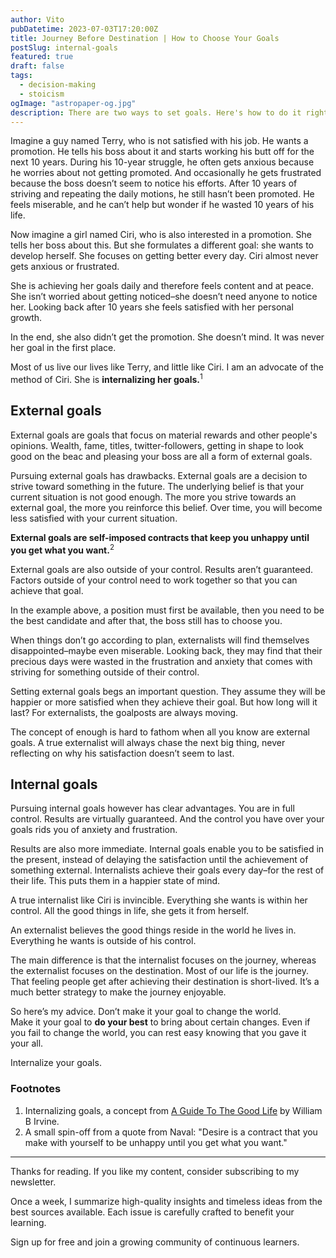```yaml
---
author: Vito
pubDatetime: 2023-07-03T17:20:00Z
title: Journey Before Destination | How to Choose Your Goals
postSlug: internal-goals
featured: true
draft: false
tags:
  - decision-making
  - stoicism
ogImage: "astropaper-og.jpg"
description: There are two ways to set goals. Here's how to do it right.
---
```


Imagine a guy named Terry, who is not satisfied with his job.
He wants a promotion.
He tells his boss about it and starts working his butt off for the next 10 years.
During his 10-year struggle, he often gets anxious because he worries about not getting promoted.
And occasionally he gets frustrated because the boss doesn’t seem to notice his efforts.
After 10 years of striving and repeating the daily motions, he still hasn’t been promoted.
He feels miserable, and he can’t help but wonder if he wasted 10 years of his life.

Now imagine a girl named Ciri, who is also interested in a promotion.
She tells her boss about this.
But she formulates a different goal: she wants to develop herself.
She focuses on getting better every day.
Ciri almost never gets anxious or frustrated.

She is achieving her goals daily and therefore feels content and at peace.
She isn’t worried about getting noticed–she doesn’t need anyone to notice her.
Looking back after 10 years she feels satisfied with her personal growth.

In the end, she also didn’t get the promotion.
She doesn’t mind.
It was never her goal in the first place.

Most of us live our lives like Terry, and little like Ciri.
I am an advocate of the method of Ciri.
She is **internalizing her goals.**<sup>1</sup>

## External goals

External goals are goals that focus on material rewards and other people's opinions.
Wealth, fame, titles, twitter-followers, getting in shape to look good on the beac and pleasing your boss are all a form of external goals.

Pursuing external goals has drawbacks.
External goals are a decision to strive toward something in the future.
The underlying belief is that your current situation is not good enough.
The more you strive towards an external goal, the more you reinforce this belief.
Over time, you will become less satisfied with your current situation.

**External goals are self-imposed contracts that keep you unhappy until you get what you want.**<sup>2</sup>

External goals are also outside of your control.
Results aren’t guaranteed.
Factors outside of your control need to work together so that you can achieve that goal.

In the example above, a position must first be available, then you need to be the best candidate and after that, the boss still has to choose you.

When things don’t go according to plan, externalists will find themselves disappointed–maybe even miserable.
Looking back, they may find that their precious days were wasted in the frustration and anxiety that comes with striving for something outside of their control.

Setting external goals begs an important question.
They assume they will be happier or more satisfied when they achieve their goal.
But how long will it last?
For externalists, the goalposts are always moving.

The concept of enough is hard to fathom when all you know are external goals.
A true externalist will always chase the next big thing, never reflecting on why his satisfaction doesn’t seem to last.

## Internal goals

Pursuing internal goals however has clear advantages.
You are in full control.
Results are virtually guaranteed.
And the control you have over your goals rids you of anxiety and frustration.

Results are also more immediate.
Internal goals enable you to be satisfied in the present, instead of delaying the satisfaction until the achievement of something external.
Internalists achieve their goals every day–for the rest of their life.
This puts them in a happier state of mind.

A true internalist like Ciri is invincible.
Everything she wants is within her control.
All the good things in life, she gets it from herself.

An externalist believes the good things reside in the world he lives in.
Everything he wants is outside of his control.

The main difference is that the internalist focuses on the journey, whereas the externalist focuses on the destination.
Most of our life is the journey.
That feeling people get after achieving their destination is short-lived.
It’s a much better strategy to make the journey enjoyable.

So here’s my advice.
Don’t make it your goal to change the world.  
Make it your goal to **do your best** to bring about certain changes.
Even if you fail to change the world, you can rest easy knowing that you gave it your all.

Internalize your goals.

### Footnotes

1. Internalizing goals, a concept from <a target="_blank" href="https://www.amazon.com/Guide-Good-Life-Ancient-Stoic/dp/1522632735?&_encoding=UTF8&tag=vitosarchive-20&linkCode=ur2&linkId=8206a478e6ec18768abcd4b79e9687b9&camp=1789&creative=9325">A Guide To The Good Life</a> by William B Irvine.
2. A small spin-off from a quote from Naval: "Desire is a contract that you make with yourself to be unhappy until you get what you want."

---

Thanks for reading. If you like my content, consider subscribing to my
newsletter.

Once a week, I summarize high-quality insights and timeless ideas from the best
sources available. Each issue is carefully crafted to benefit your learning.

Sign up for free and join a growing community of continuous learners.

<script async data-uid="39673c4bce" src="https://vitos-archiv.ck.page/39673c4bce/index.js"></script>

